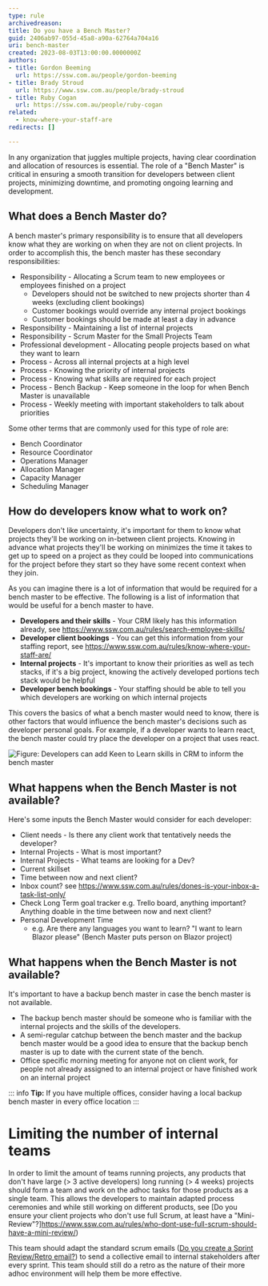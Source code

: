 ```yaml
---
type: rule
archivedreason: 
title: Do you have a Bench Master?
guid: 2406ab97-055d-45a8-a90a-62764a704a16
uri: bench-master
created: 2023-08-03T13:00:00.0000000Z
authors:
- title: Gordon Beeming
  url: https://ssw.com.au/people/gordon-beeming
- title: Brady Stroud
  url: https://www.ssw.com.au/people/brady-stroud
- title: Ruby Cogan
  url: https://ssw.com.au/people/ruby-cogan
related: 
  - know-where-your-staff-are
redirects: []

---
```


In any organization that juggles multiple projects, having clear coordination and allocation of resources is essential. The role of a "Bench Master" is critical in ensuring a smooth transition for developers between client projects, minimizing downtime, and promoting ongoing learning and development.

<!--endintro-->

## What does a Bench Master do?

A bench master's primary responsibility is to ensure that all developers know what they are working on when they are not on client projects. In order to accomplish this, the bench master has these secondary responsibilities:

- Responsibility - Allocating a Scrum team to new employees or employees finished on a project
  - Developers should not be switched to new projects shorter than 4 weeks (excluding client bookings)
  - Customer bookings would override any internal project bookings
  - Customer bookings should be made at least a day in advance
- Responsibility - Maintaining a list of internal projects
- Responsibility - Scrum Master for the Small Projects Team
- Professional development - Allocating people projects based on what they want to learn
- Process - Across all internal projects at a high level
- Process - Knowing the priority of internal projects
- Process - Knowing what skills are required for each project
- Process - Bench Backup - Keep someone in the loop for when Bench Master is unavailable
- Process - Weekly meeting with important stakeholders to talk about priorities


Some other terms that are commonly used for this type of role are:

- Bench Coordinator
- Resource Coordinator
- Operations Manager
- Allocation Manager
- Capacity Manager
- Scheduling Manager

## How do developers know what to work on?

Developers don't like uncertainty, it's important for them to know what projects they'll be working on in-between client projects. Knowing in advance what projects they'll be working on minimizes the time it takes to get up to speed on a project as they could be looped into communications for the project before they start so they have some recent context when they join.

As you can imagine there is a lot of information that would be required for a bench master to be effective. The following is a list of information that would be useful for a bench master to have.

- **Developers and their skills** - Your CRM likely has this information already, see https://www.ssw.com.au/rules/search-employee-skills/
- **Developer client bookings** - You can get this information from your staffing report, see https://www.ssw.com.au/rules/know-where-your-staff-are/
- **Internal projects** - It's important to know their priorities as well as tech stacks, if it's a big project, knowing the actively developed portions tech stack would be helpful
- **Developer bench bookings** - Your staffing should be able to tell you which developers are working on which internal projects

This covers the basics of what a bench master would need to know, there is other factors that would influence the bench master's decisions such as developer personal goals. For example, if a developer wants to learn react, the bench master could try place the developer on a project that uses react.

![Figure: Developers can add Keen to Learn skills in CRM to inform the bench master](keen-to-learn-skills.png)

## What happens when the Bench Master is not available?

Here's some inputs the Bench Master would consider for each developer:

- Client needs - Is there any client work that tentatively needs the developer?
- Internal Projects - What is most important? 
- Internal Projects - What teams are looking for a Dev?
- Current skillset
- Time between now and next client?
- Inbox count? see https://www.ssw.com.au/rules/dones-is-your-inbox-a-task-list-only/
- Check Long Term goal tracker e.g. Trello board, anything important? Anything doable in the time between now and next client?
- Personal Development Time 
  - e.g. Are there any languages you want to learn? "I want to learn Blazor please" (Bench Master puts person on Blazor project)

## What happens when the Bench Master is not available?

It's important to have a backup bench master in case the bench master is not available. 

- The backup bench master should be someone who is familiar with the internal projects and the skills of the developers. 
- A semi-regular catchup between the bench master and the backup bench master would be a good idea to ensure that the backup bench master is up to date with the current state of the bench.
- Office specific morning meeting for anyone not on client work, for people not already assigned to an internal project or have finished work on an internal project

::: info
**Tip:** If you have multiple offices, consider having a local backup bench master in every office location
:::

# Limiting the number of internal teams

In order to limit the amount of teams running projects, any products that don't have large (> 3 active developers) long running (> 4 weeks) projects should form a team and work on the adhoc tasks for those products as a single team. This allows the developers to maintain adapted process ceremonies and while still working on different products, see [Do you ensure your client projects who don't use full Scrum, at least have a "Mini-Review"?]https://www.ssw.com.au/rules/who-dont-use-full-scrum-should-have-a-mini-review/)

This team should adapt the standard scrum emails ([Do you create a Sprint Review/Retro email?](https://www.ssw.com.au/rules/do-you-create-a-sprint-review-retro-email/)) to send a collective email to internal stakeholders after every sprint. This team should still do a retro as the nature of their more adhoc environment will help them be more effective.
